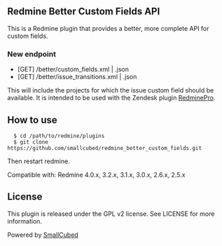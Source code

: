 Redmine Better Custom Fields API
-------

This is a Redmine plugin that provides a better, more complete API for custom fields.

### New endpoint

* [GET] /better/custom_fields.xml | .json
* [GET] /better/issue_transitions.xml | .json

This will include the projects for which the issue custom field should be available. It is intended to be used with the Zendesk plugin [RedminePro](https://smallcubed.com/rmp).


How to use
-------
```
  $ cd /path/to/redmine/plugins
  $ git clone https://github.com/smallcubed/redmine_better_custom_fields.git
```
Then restart redmine.

Compatible with:	Redmine 4.0.x, 3.2.x, 3.1.x, 3.0.x, 2.6.x, 2.5.x

License
-------

This plugin is released under the GPL v2 license. See
LICENSE for more information.

Powered by [SmallCubed](http://smallcubed.com) 
